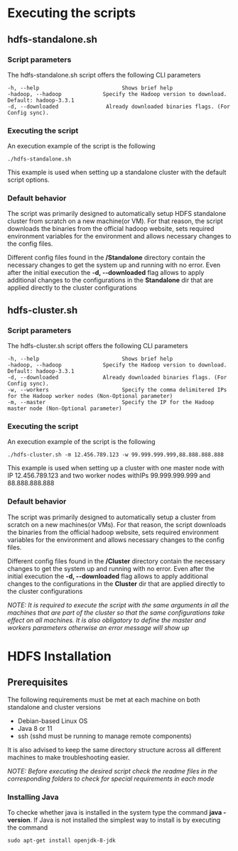 # Executing the scripts

## hdfs-standalone.sh

###  Script parameters

The hdfs-standalone.sh script offers the following CLI parameters

	-h, --help						    Shows brief help
	-hadoop, --hadoop		  	  Specify the Hadoop version to download. Default: hadoop-3.3.1
	-d, --downloaded		  	   Already downloaded binaries flags. (For Config sync).

	
### Executing the script

An execution example of the script is the following

	./hdfs-standalone.sh 

This example is used when setting up a standalone cluster with the default script options.

### Default behavior

The script was primarily designed to automatically setup HDFS standalone cluster from scratch on a new machine(or VM). For that reason, the script downloads the binaries from the official hadoop website, sets required environment variables for the environment and allows necessary changes to the config files.

Different config files found in the **/Standalone** directory contain the necessary changes to get the system up and running with no error. Even after the initial execution the **-d, --downloaded** flag allows to apply additional changes to the configurations in the **Standalone** dir that are applied directly to the cluster configurations


## hdfs-cluster.sh


###  Script parameters

The hdfs-cluster.sh script offers the following CLI parameters

	-h, --help						    Shows brief help
	-hadoop, --hadoop		  	  Specify the Hadoop version to download. Default: hadoop-3.3.1
	-d, --downloaded		  	  Already downloaded binaries flags. (For Config sync).
	-w, --workers		  				Specify the comma delimitered IPs for the Hadoop worker nodes (Non-Optional parameter)
	-m, --master		  				Specify the IP for the Hadoop master node (Non-Optional parameter)

	
### Executing the script

An execution example of the script is the following

	./hdfs-cluster.sh -m 12.456.789.123 -w 99.999.999.999,88.888.888.888

This example is used when setting up a cluster with one master node with IP 12.456.789.123 and two worker nodes withIPs 99.999.999.999 and 88.888.888.888

### Default behavior

The script was primarily designed to automatically setup a cluster from scratch on a new machines(or VMs). For that reason, the script downloads the binaries from the official hadoop website, sets required environment variables for the environment and allows necessary changes to the config files.

Different config files found in the **/Cluster** directory contain the necessary changes to get the system up and running with no error. Even after the initial execution the **-d, --downloaded** flag allows to apply additional changes to the configurations in the **Cluster** dir that are applied directly to the cluster configurations

_NOTE: It is required to execute the script with the same arguments in all the machines that are part of the cluster so that the same configurations take effect on all machines. It is also obligatory to define the master and workers parameters otherwise an error message will show up_

# HDFS Installation

## Prerequisites

The following requirements must be met at each machine on both standalone and cluster versions 

- Debian-based Linux OS
- Java 8 or 11
- ssh (sshd must be running to manage remote components)

It is also advised to keep the same directory structure across all different machines to make troubleshooting easier.

_NOTE: Before executing the desired script check the readme files in the corresponding folders to check for special requirements in each mode_

### Installing Java

To checke whether java is installed in the system type the command **java -version**. If Java is not installed the simplest way to install is by executing the command

    sudo apt-get install openjdk-8-jdk

